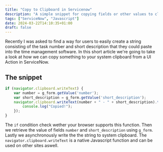 ```yaml
---
title: "Copy to Clipboard in Servicenow"
description: "A simple snippet for copying fields or other values to clipboard from a UI Action in ServiceNow"
tags: ["ServiceNow", "Javascript"]
date: 2024-03-22T14:10:35+01:00
draft: false
---
```


Recently I was asked to find a way for users to easily create a string consisting of the task number and short description that they could paste into the time management software. In this short article we're going to take a look at how we can copy something to your system clipboard from a UI Action in ServiceNow.

<!--more-->

## The snippet

```javascript
if (navigator.clipboard.writeText) {
    var number = g_form.getValue('number');
    var short_description = g_form.getValue('short_description');
    navigator.clipboard.writeText(number + " - " + short_description).then(function() {
        console.log("Copied!");
    });
}
```

The `if` condition check wether your browser supports this function. Then we retrieve the value of fields `number` and `short_description` using `g_form`. Lastly we asynchronously write the the string to system clipboard. The `navigator.clipboard.writeText` is a native Javascript function and can be used on other sites aswell.
